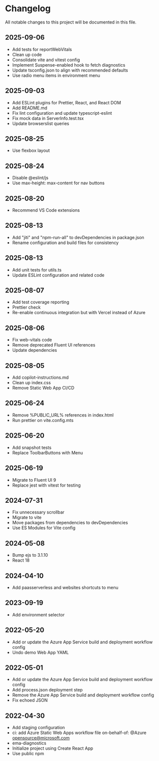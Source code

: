 # Changelog

All notable changes to this project will be documented in this file.

## 2025-09-06

- Add tests for reportWebVitals
- Clean up code
- Consolidate vite and vitest config
- Implement Suspense-enabled hook to fetch diagnostics
- Update tsconfig.json to align with recommended defaults
- Use radio menu items in environment menu

## 2025-09-03

- Add ESLint plugins for Prettier, React, and React DOM
- Add README.md
- Fix lint configuration and update typescript-eslint
- Fix mock data in ServerInfo.test.tsx
- Update browserslist queries

## 2025-08-25

- Use flexbox layout

## 2025-08-24

- Disable @eslint/js
- Use max-height: max-content for nav buttons

## 2025-08-20

- Recommend VS Code extensions

## 2025-08-13

- Add "jiti" and "npm-run-all" to devDependencies in package.json
- Rename configuration and build files for consistency

## 2025-08-13

- Add unit tests for utils.ts
- Update ESLint configuration and related code

## 2025-08-07

- Add test coverage reporting
- Prettier check
- Re-enable continuous integration but with Vercel instead of Azure

## 2025-08-06

- Fix web-vitals code
- Remove deprecated Fluent UI references
- Update dependencies

## 2025-08-05

- Add copilot-instructions.md
- Clean up index.css
- Remove Static Web App CI/CD

## 2025-06-24

- Remove %PUBLIC_URL% references in index.html
- Run prettier on vite.config.mts

## 2025-06-20

- Add snapshot tests
- Replace ToolbarButtons with Menu

## 2025-06-19

- Migrate to Fluent UI 9
- Replace jest with vitest for testing

## 2024-07-31

- Fix unnecessary scrollbar
- Migrate to vite
- Move packages from dependencies to devDependencies
- Use ES Modules for Vite config

## 2024-05-08

- Bump ejs to 3.1.10
- React 18

## 2024-04-10

- Add paasserverless and websites shortcuts to menu

## 2023-09-19

- Add environment selector

## 2022-05-20

- Add or update the Azure App Service build and deployment workflow config
- Undo demo Web App YAML

## 2022-05-01

- Add or update the Azure App Service build and deployment workflow config
- Add process.json deployment step
- Remove the Azure App Service build and deployment workflow config
- Fix echoed JSON

## 2022-04-30

- Add staging configuration
- ci: add Azure Static Web Apps workflow file on-behalf-of: @Azure opensource@microsoft.com
- ema-diagnostics
- Initialize project using Create React App
- Use public npm
